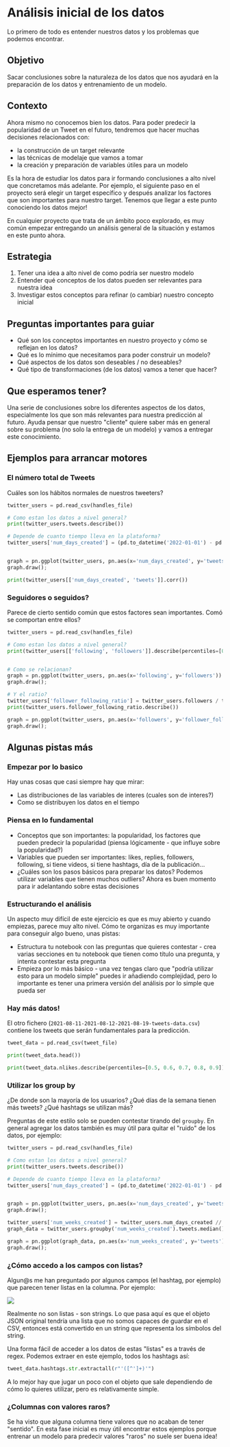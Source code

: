 # Análisis inicial de los datos
Lo primero de todo es entender nuestros datos y los problemas que podemos encontrar.

## Objetivo
Sacar conclusiones sobre la naturaleza de los datos que nos ayudará en la preparación de los datos y entrenamiento de un modelo.

## Contexto
Ahora mismo no conocemos bien los datos. Para poder predecir la popularidad de un Tweet en el futuro, tendremos que hacer muchas decisiones relacionados con:

* la construcción de un target relevante
* las técnicas de modelaje que vamos a tomar
* la creación y preparación de variables útiles para un modelo

Es la hora de estudiar los datos para ir formando conclusiones a alto nivel que concretamos más adelante. Por ejemplo, el siguiente paso en el proyecto será elegir un target específico y después analizar los factores que son importantes para nuestro target. Tenemos que llegar a este punto conociendo los datos mejor!

En cualquier proyecto que trata de un ámbito poco explorado, es muy común empezar entregando un análisis general de la situación y estamos en este punto ahora.

## Estrategia

1. Tener una idea a alto nivel de como podría ser nuestro modelo
2. Entender qué conceptos de los datos pueden ser relevantes para nuestra idea
3. Investigar estos conceptos para refinar (o cambiar) nuestro concepto inicial

## Preguntas importantes para guiar

* Qué son los conceptos importantes en nuestro proyecto y cómo se reflejan en los datos?
* Qué es lo mínimo que necesitamos para poder construir un modelo?
* Qué aspectos de los datos son deseables / no deseables?
* Qué tipo de transformaciones (de los datos) vamos a tener que hacer?

## Que esperamos tener?
Una serie de conclusiones sobre los diferentes aspectos de los datos, especialmente los que son más relevantes para nuestra predicción al futuro. Ayuda pensar que nuestro "cliente" quiere saber más en general sobre su problema (no solo la entrega de un modelo) y vamos a entregar este conocimiento.

## Ejemplos para arrancar motores

### El número total de Tweets
Cuáles son los hábitos normales de nuestros tweeters?

```python
twitter_users = pd.read_csv(handles_file)

# Como estan los datos a nivel general?
print(twitter_users.tweets.describe())

# Depende de cuanto tiempo lleva en la plataforma?
twitter_users['num_days_created'] = (pd.to_datetime('2022-01-01') - pd.to_datetime(twitter_users.join_date)).dt.days


graph = pn.ggplot(twitter_users, pn.aes(x='num_days_created', y='tweets')) + pn.geom_line()
graph.draw();

print(twitter_users[['num_days_created', 'tweets']].corr())
```

### Seguidores o seguidos?
Parece de cierto sentido común que estos factores sean importantes. Comó se comportan entre ellos?

```python
twitter_users = pd.read_csv(handles_file)

# Como estan los datos a nivel general?
print(twitter_users[['following', 'followers']].describe(percentiles=[0.75, 0.9, 0.95, 0.99]))


# Como se relacionan?
graph = pn.ggplot(twitter_users, pn.aes(x='following', y='followers')) + pn.geom_line()
graph.draw();

# Y el ratio?
twitter_users['follower_following_ratio'] = twitter_users.followers / twitter_users.following
print(twitter_users.follower_following_ratio.describe())

graph = pn.ggplot(twitter_users, pn.aes(x='followers', y='follower_following_ratio')) + pn.geom_line()
graph.draw();
```

## Algunas pistas más

### Empezar por lo basico
Hay unas cosas que casi siempre hay que mirar:

* Las distribuciones de las variables de interes (cuales son de interes?)
* Como se distribuyen los datos en el tiempo

### Piensa en lo fundamental

* Conceptos que son importantes: la popularidad, los factores que pueden predecir la popularidad (piensa lógicamente - que influye sobre la popularidad?)
* Variables que pueden ser importantes: likes, replies, followers, following, si tiene videos, si tiene hashtags, día de la publicación...
* ¿Cuáles son los pasos básicos para preparar los datos? Podemos utilizar variables que tienen muchos outliers? Ahora es buen momento para ir adelantando sobre estas decisiones

### Estructurando el análisis
Un aspecto muy difícil de este ejercicio es que es muy abierto y cuando empiezas, parece muy alto nivel. Cómo te organizas es muy importante para conseguir algo bueno, unas pistas:

* Estructura tu notebook con las preguntas que quieres contestar - crea varias secciones en tu notebook que tienen como título una pregunta, y intenta contestar esta pregunta
* Empieza por lo más básico - una vez tengas claro que "podría utilizar esto para un modelo simple" puedes ir añadiendo complejidad, pero lo importante es tener una primera versión del análisis por lo simple que pueda ser

### Hay más datos!
El otro fichero (`2021-08-11-2021-08-12-2021-08-19-tweets-data.csv`) contiene los tweets que serán fundamentales para la predicción.

```python
tweet_data = pd.read_csv(tweet_file)

print(tweet_data.head())

print(tweet_data.nlikes.describe(percentiles=[0.5, 0.6, 0.7, 0.8, 0.9]))
```

### Utilizar los group by
¿De donde son la mayoría de los usuarios? ¿Qué días de la semana tienen más tweets? ¿Qué hashtags se utilizan más? 

Preguntas de este estilo solo se pueden contestar tirando del `groupby`. En general agregar los datos también es muy útil para quitar el "ruido" de los datos, por ejemplo:

```python
twitter_users = pd.read_csv(handles_file)

# Como estan los datos a nivel general?
print(twitter_users.tweets.describe())

# Depende de cuanto tiempo lleva en la plataforma?
twitter_users['num_days_created'] = (pd.to_datetime('2022-01-01') - pd.to_datetime(twitter_users.join_date)).dt.days


graph = pn.ggplot(twitter_users, pn.aes(x='num_days_created', y='tweets')) + pn.geom_line()
graph.draw();

twitter_users['num_weeks_created'] = twitter_users.num_days_created // 7
graph_data = twitter_users.groupby('num_weeks_created').tweets.median().reset_index()

graph = pn.ggplot(graph_data, pn.aes(x='num_weeks_created', y='tweets')) + pn.geom_line() # + pn.xlim(0, 52)
graph.draw();
```

### ¿Cómo accedo a los campos con listas?
Algun@s me han preguntado por algunos campos (el hashtag, por ejemplo) que parecen tener listas en la columna. Por ejemplo:

![](column-w-list.png)

Realmente no son listas - son strings. Lo que pasa aquí es que el objeto JSON original tendría una lista que no somos capaces de guardar en el CSV, entonces está convertido en un string que representa los símbolos del string.

Una forma fácil de acceder a los datos de estas "listas" es a través de regex. Podemos extraer en este ejemplo, todos los hashtags así:

```python
tweet_data.hashtags.str.extractall(r"'([^']+)'")
```
A lo mejor hay que jugar un poco con el objeto que sale dependiendo de cómo lo quieres utilizar, pero es relativamente simple.

### ¿Columnas con valores raros?
Se ha visto que alguna columna tiene valores que no acaban de tener "sentido". En esta fase inicial es muy útil encontrar estos ejemplos porque entrenar un modelo para predecir valores "raros" no suele ser buena idea!
